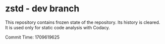 # zstd - dev branch

This repository contains frozen state of the repository.
Its history is cleared. It is used only for static code
analysis with Codacy.

Commit Time: 1709619625